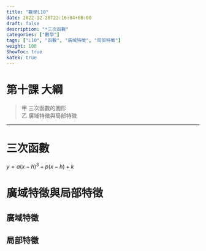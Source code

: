 ```yaml
---
title: "數學L10"
date: 2022-12-28T22:16:04+08:00
draft: false
description: "*三次函數"
categories: ["數學"]
tags: ["L10", "函數", "廣域特徵", "局部特徵"]
weight: 100
ShowToc: true
katex: true
---
```


# 第十課 大綱
> 甲 三次函數的圖形  
> 乙 廣域特徵與局部特徵     

------------
# 三次函數
$y = a(x - h)^3 + p(x - h) + k$  



# 廣域特徵與局部特徵
## 廣域特徵
## 局部特徵
